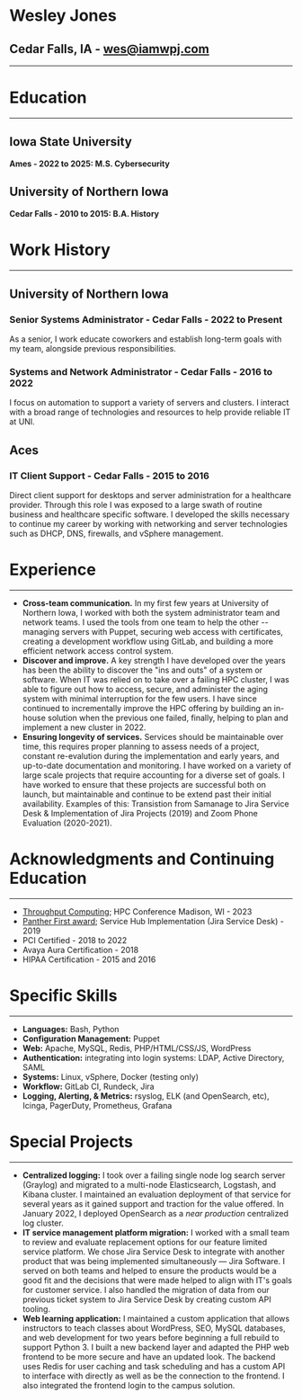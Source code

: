# Wesley Jones

## Cedar Falls, IA - <wes@iamwpj.com>

------------------------------------------------------------------------

# Education

------------------------------------------------------------------------

## Iowa State University

**Ames - 2022 to 2025: M.S. Cybersecurity**

## University of Northern Iowa

**Cedar Falls - 2010 to 2015: B.A. History**

# Work History

------------------------------------------------------------------------

## University of Northern Iowa

### Senior Systems Administrator - Cedar Falls - 2022 to Present

As a senior, I work educate coworkers and establish long-term goals with
my team, alongside previous responsibilities.

### Systems and Network Administrator - Cedar Falls - 2016 to 2022

I focus on automation to support a variety of servers and clusters. I
interact with a broad range of technologies and resources to help
provide reliable IT at UNI.

## Aces

### IT Client Support - Cedar Falls - 2015 to 2016

Direct client support for desktops and server administration for a
healthcare provider. Through this role I was exposed to a large swath of
routine business and healthcare specific software. I developed the
skills necessary to continue my career by working with networking and
server technologies such as DHCP, DNS, firewalls, and vSphere
management.

# Experience

------------------------------------------------------------------------

- **Cross-team communication.** In my first few years at University of
  Northern Iowa, I worked with both the system administrator team and
  network teams. I used the tools from one team to help the other --
  managing servers with Puppet, securing web access with certificates,
  creating a development workflow using GitLab, and building a more
  efficient network access control system.
- **Discover and improve.** A key strength I have developed over the
  years has been the ability to discover the "ins and outs" of a system
  or software. When IT was relied on to take over a failing HPC cluster,
  I was able to figure out how to access, secure, and administer the
  aging system with minimal interruption for the few users. I have since
  continued to incrementally improve the HPC offering by building an
  in-house solution when the previous one failed, finally, helping to
  plan and implement a new cluster in 2022.
- **Ensuring longevity of services.** Services should be maintainable
  over time, this requires proper planning to assess needs of a project,
  constant re-evalution during the implementation and early years, and
  up-to-date documentation and monitoring. I have worked on a variety of
  large scale projects that require accounting for a diverse set of
  goals. I have worked to ensure that these projects are successful both
  on launch, but maintainable and continue to be extend past their
  initial availability. Examples of this: Transistion from Samanage to
  Jira Service Desk & Implementation of Jira Projects (2019) and Zoom
  Phone Evaluation (2020-2021).

# Acknowledgments and Continuing Education

------------------------------------------------------------------------

- [Throughput
  Computing](https://chtc.cs.wisc.edu/events/2023/07/throughput-computing-2023);
  HPC Conference Madison, WI - 2023
- [Panther First
  award](https://recognition.uni.edu/panther-first-award); Service Hub
  Implementation (Jira Service Desk) - 2019
- PCI Certified - 2018 to 2022
- Avaya Aura Certification - 2018
- HIPAA Certification - 2015 and 2016

# Specific Skills

------------------------------------------------------------------------

- **Languages:** Bash, Python
- **Configuration Management:** Puppet
- **Web:** Apache, MySQL, Redis, PHP/HTML/CSS/JS, WordPress
- **Authentication:** integrating into login systems: LDAP, Active
  Directory, SAML
- **Systems:** Linux, vSphere, Docker (testing only)
- **Workflow:** GitLab CI, Rundeck, Jira
- **Logging, Alerting, & Metrics:** rsyslog, ELK (and OpenSearch, etc),
  Icinga, PagerDuty, Prometheus, Grafana

# Special Projects

------------------------------------------------------------------------

- **Centralized logging:** I took over a failing single node log search
  server (Graylog) and migrated to a multi-node Elasticsearch, Logstash,
  and Kibana cluster. I maintained an evaluation deployment of that
  service for several years as it gained support and traction for the
  value offered. In January 2022, I deployed OpenSearch as a *near
  production* centralized log cluster.
- **IT service management platform migration:** I worked with a small
  team to review and evaluate replacement options for our feature
  limited service platform. We chose Jira Service Desk to integrate with
  another product that was being implemented simultaneously — Jira
  Software. I served on both teams and helped to ensure the products
  would be a good fit and the decisions that were made helped to align
  with IT's goals for customer service. I also handled the migration of
  data from our previous ticket system to Jira Service Desk by creating
  custom API tooling.
- **Web learning application:** I maintained a custom application that
  allows instructors to teach classes about WordPress, SEO, MySQL
  databases, and web development for two years before beginning a full
  rebuild to support Python 3. I built a new backend layer and adapted
  the PHP web frontend to be more secure and have an updated look. The
  backend uses Redis for user caching and task scheduling and has a
  custom API to interface with directly as well as be the connection to
  the frontend. I also integrated the frontend login to the campus
  solution.
